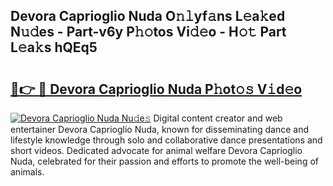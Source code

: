 ## Devora Caprioglio Nuda O𝚗𝚕yf𝚊ns L𝚎a𝚔ed N𝚞𝚍es - Part-v6y P𝚑𝚘tos Vi𝚍𝚎o - H𝚘𝚝 Part L𝚎a𝚔s hQEq5

# <h2><a href="http://kf6v8ii.oniu.top/?m=Devora+Caprioglio+Nuda">🔗👉 🔴 Devora Caprioglio Nuda P𝚑ot𝚘𝚜 V𝚒d𝚎o</a></h2>

[![Devora Caprioglio Nuda Nu𝚍e𝚜](https://i.imgur.com/0qMVB7G.gif)](http://kf6v8ii.oniu.top/?m=Devora+Caprioglio+Nuda)
Digital content creator and web entertainer Devora Caprioglio Nuda, known for disseminating dance and lifestyle knowledge through solo and collaborative dance presentations and short videos. Dedicated advocate for animal welfare Devora Caprioglio Nuda, celebrated for their passion and efforts to promote the well-being of animals.  

